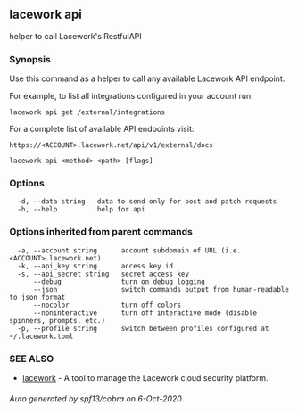 ## lacework api

helper to call Lacework's RestfulAPI

### Synopsis

Use this command as a helper to call any available Lacework API endpoint.

For example, to list all integrations configured in your account run:

    lacework api get /external/integrations

For a complete list of available API endpoints visit:

    https://<ACCOUNT>.lacework.net/api/v1/external/docs


```
lacework api <method> <path> [flags]
```

### Options

```
  -d, --data string   data to send only for post and patch requests
  -h, --help          help for api
```

### Options inherited from parent commands

```
  -a, --account string      account subdomain of URL (i.e. <ACCOUNT>.lacework.net)
  -k, --api_key string      access key id
  -s, --api_secret string   secret access key
      --debug               turn on debug logging
      --json                switch commands output from human-readable to json format
      --nocolor             turn off colors
      --noninteractive      turn off interactive mode (disable spinners, prompts, etc.)
  -p, --profile string      switch between profiles configured at ~/.lacework.toml
```

### SEE ALSO

* [lacework](lacework.md)	 - A tool to manage the Lacework cloud security platform.

###### Auto generated by spf13/cobra on 6-Oct-2020
